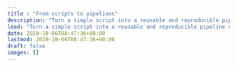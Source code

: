 ```yaml
---
title : "From scripts to pipelines"
description: "Turn a simple script into a reusable and reproducible pipeline component."
lead: "Turn a simple script into a reusable and reproducible pipeline component."
date: 2020-10-06T08:47:36+00:00
lastmod: 2020-10-06T08:47:36+00:00
draft: false
images: []
---
```


